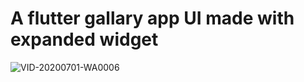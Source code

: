 # A flutter gallary app UI made with expanded widget


![VID-20200701-WA0006](https://user-images.githubusercontent.com/56641192/86193420-bcca7380-bb00-11ea-8378-f6cdb401fde8.gif)
